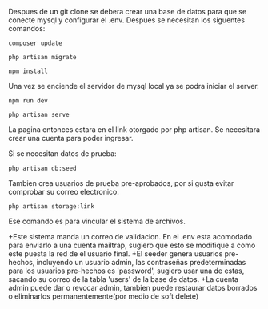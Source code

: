 Despues de un git clone se debera crear una base de datos para que se conecte mysql y configurar el .env. Despues se necesitan los siguentes comandos:
```
composer update
```
```
php artisan migrate
```
```
npm install
```
Una vez se enciende el servidor de mysql local ya se podra iniciar el server.

```
npm run dev
```
```
php artisan serve
```

La pagina entonces estara en el link otorgado por php artisan.
Se necesitara crear una cuenta para poder ingresar.

Si se necesitan datos de prueba:
```
php artisan db:seed
```

Tambien crea usuarios de prueba pre-aprobados, por si gusta evitar comprobar su correo electronico.

```
php artisan storage:link
```

Ese comando es para vincular el sistema de archivos. 

+Este sistema manda un correo de validacion. En el .env esta acomodado para enviarlo a una cuenta mailtrap, sugiero que esto se modifique a como este puesta la red de el usuario final.
+El seeder genera usuarios pre-hechos, incluyendo un usuario admin, las contraseñas predeterminadas para los usuarios pre-hechos es 'password', sugiero usar una de estas, sacando su correo de la tabla 'users' de la base de datos.
+La cuenta admin puede dar o revocar admin, tambien puede restaurar datos borrados o eliminarlos permanentemente(por medio de soft delete)